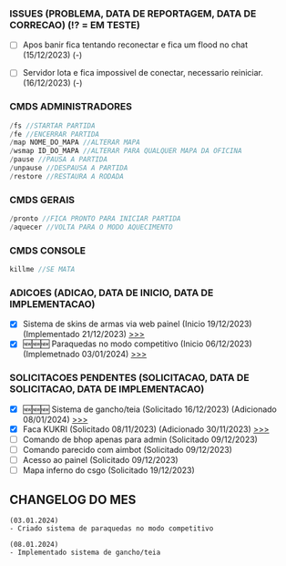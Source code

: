 ### ISSUES (PROBLEMA, DATA DE REPORTAGEM, DATA DE CORRECAO) (⁉️ = EM TESTE)
- [ ] Apos banir fica tentando reconectar e fica um flood no chat (15/12/2023) (-)
- [ ] Servidor lota e fica impossivel de conectar, necessario reiniciar. (16/12/2023) (-)


### CMDS ADMINISTRADORES
```c
/fs //STARTAR PARTIDA
/fe //ENCERRAR PARTIDA
/map NOME_DO_MAPA //ALTERAR MAPA
/wsmap ID_DO_MAPA //ALTERAR PARA QUALQUER MAPA DA OFICINA
/pause //PAUSA A PARTIDA
/unpause //DESPAUSA A PARTIDA
/restore //RESTAURA A RODADA
```

### CMDS GERAIS
```c
/pronto //FICA PRONTO PARA INICIAR PARTIDA
/aquecer //VOLTA PARA O MODO AQUECIMENTO
```

### CMDS CONSOLE
```c
killme //SE MATA
```

### ADICOES (ADICAO, DATA DE INICIO, DATA DE IMPLEMENTACAO)
- [X] Sistema de skins de armas via web painel (Inicio 19/12/2023) (Implementado 21/12/2023) [>>>](https://github.com/kubrv/1337-servidor/tree/main/instrucoes/skins_webpanel) 
- [X] 🆕🆕🆕 Paraquedas no modo competitivo (Inicio 06/12/2023) (Implemetnado 03/01/2024) [>>>](https://github.com/kubrv/1337-servidor/tree/main/instrucoes/paraquedas)

### SOLICITACOES PENDENTES (SOLICITACAO, DATA DE SOLICITACAO, DATA DE IMPLEMENTACAO)
- [X] 🆕🆕🆕 Sistema de gancho/teia (Solicitado 16/12/2023) (Adicionado 08/01/2024) [>>>](https://github.com/kubrv/1337-servidor/tree/main/instrucoes/gancho) 
- [X] Faca KUKRI (Solicitado 08/11/2023) (Adicionado 30/11/2023) [>>>](https://github.com/kubrv/1337-servidor/tree/main/instrucoes/kukri) 
- [ ] Comando de bhop apenas para admin (Solicitado 09/12/2023) 
- [ ] Comando parecido com aimbot (Solicitado 09/12/2023) 
- [ ] Acesso ao painel (Solicitado 09/12/2023) 
- [ ] Mapa inferno do csgo (Solicitado 19/12/2023)

## CHANGELOG DO MES
```
(03.01.2024)
- Criado sistema de paraquedas no modo competitivo

(08.01.2024)
- Implementado sistema de gancho/teia
```